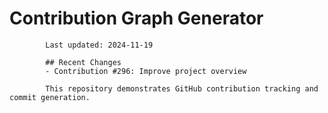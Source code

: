 # Contribution Graph Generator
            
            Last updated: 2024-11-19
            
            ## Recent Changes
            - Contribution #296: Improve project overview
            
            This repository demonstrates GitHub contribution tracking and commit generation.
        
